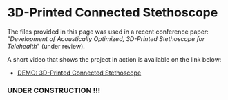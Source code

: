 # 3D-Printed Connected Stethoscope

The files provided in this page was used in a recent conference paper: "*Development of Acoustically Optimized, 3D-Printed Stethoscope for Telehealth*" (under review).


A short video that shows the project in action is available on the link below:

- [DEMO: 3D-Printed Connected Stethoscope](https://youtu.be/KcsgZ78jVzc)

### UNDER CONSTRUCTION !!!
